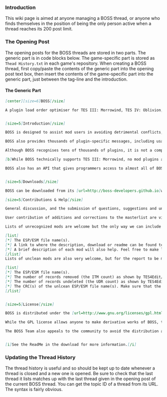 ### Introduction

This wiki page is aimed at anyone managing a BOSS thread, or anyone who finds themselves in the position of being the only person active when a thread reaches its 200 post limit.

### The Opening Post

The opening posts for the BOSS threads are stored in two parts. The generic part is in code blocks below. The game-specific part is stored as `Thead History.txt` in each game's repository. When creating a BOSS thread, first copy/paste the contents of the generic part into the opening post text box, then insert the contents of the game-specific part into the generic part, just between the tag-line and the introduction.

#### The Generic Part

```Markdown
[center][size=6]BOSS[/size]

A plugin load order optimiser for TES III: Morrowind, TES IV: Oblivion, Nehrim - At Fate's Edge, TES V: Skyrim, Fallout 3 and Fallout: New Vegas.[/center]


[size=5]Introduction[/size]

BOSS is designed to assist mod users in avoiding detrimental conflicts, by setting the correct load order for the plugins they have installed.

BOSS also provides thousands of plugin-specific messages, including usage notes, Bash Tag suggestions, requirements, incompatibilities, bug warnings and installation mistake notifications. It supports the sorting of plugins ghosted by the Wrye *ash (Wrye Bash, Wrye Flash, Wrye Flash NV, Wrye Smash) utilities, is highly customisable, has been translated into multiple languages, and is simple to use.

Although BOSS recognises tens of thousands of plugins, it is not a complete solution to load ordering issues, as there are many more mods available. To properly place unrecognised plugins, a good working knowledge of mod load ordering is still necessary, for which some research and documentation reading will go a long way. See the Introduction To Load Orders section of BOSS's readme for an overview.

[b]While BOSS technically supports TES III: Morrowind, no mod plugins are recognised and no further support is planned.[/b] Morrowind users looking for an automated load order manager should consider using [url=http://code.google.com/p/mlox]mlox[/url] instead.

BOSS also has an API that gives programmers access to almost all of BOSS's functionality, plus more general load order management functionality that greatly simplifies working with load orders across the supported games. See the BOSS API Readme for more information on that.


[size=5]Downloads[/size]

BOSS can be downloaded from its [url=http://boss-developers.github.io]website[/url].

[size=5]Contributions & Help[/size]

General discussion, and the submission of questions, suggestions and unrecognised or unclean mods, takes place in BOSS's official threads for [url=http://forums.bethsoft.com/?showtopic=1404766]Oblivion[/url], [url=http://forums.bethsoft.com/?showtopic=1132338]Nehrim[/url], [url=http://forums.bethsoft.com/?showtopic=1406341]Skyrim[/url], [url=http://forums.bethsoft.com/?showtopic=1282711]Fallout 3[/url] and [url=http://forums.bethsoft.com/?showtopic=1313081]Fallout: New Vegas[/url].

User contribution of additions and corrections to the masterlist are vital to the upkeep of BOSS. Let us know what you know.

Lists of unrecognized mods are welcome but the only way we can include them in the database in a timely way is if we get:

[list]
[*] The ESP/ESM file name(s).
[*] A link to where the description, download or readme can be found to read or download.
[*] A brief description of each mod will also help. Feel free to make load order suggestions.
[/list]
Lists of unclean mods are also very welcome, but for the report to be most useful we require:

[list]
[*] The ESP/ESM file name(s).
[*] The number of records removed (the ITM count) as shown by TES4Edit/FO3Edit/FNVEdit/TES5Edit (not the number of records processed).
[*] The number of records undeleted (the UDR count) as shown by TES4Edit/FO3Edit/FNVEdit/TES5Edit (not the number of records processed).
[*] The CRC(s) of the unlcean ESP/ESM file name(s). Make sure that the CRCs are of the uncleaned files, not the files after cleaning. The CRC(s) may be calculated using BOSS, Wrye *ash or 7-zip, with other sources being unverified as correct. In the case of 7-zip, the "CRC checksum for data" is the one required.
[/list]


[size=5]License[/size]

BOSS is distributed under the [url=http://www.gnu.org/licenses/gpl.html]GNU General Public License v3.0[/url], aside from the documentation, which is distributed under the [url=http://www.gnu.org/licenses/fdl.html]GNU Free Documentation License v1.3[/url]. For the full text of both licenses, see the included "Licenses.txt" file.

While the GPL license allows anyone to make derivative works of BOSS, the BOSS Development Team encourages those thinking of doing so to first discuss their reasoning for such an endevour with the Team. It may be that what the derivative work would do differently from BOSS itself is already planned for a future version of BOSS or would be happily integrated into BOSS by the Team, thus avoiding any extra effort by others.

The BOSS Team also appeals to the community to avoid the distribution and development of alternative masterlists, as this would only hamper the community effort to create one universally-optimised load order for all plugins available for download. Any issues with a masterlist are best brought to the attention of the BOSS Team so that we may remedy them ourselves.


[i]See the ReadMe in the download for more information.[/i]
```

### Updating the Thread History

The thread history is useful and so should be kept up to date whenever a thread is closed and a new one is opened. Be sure to check that the last thread it lists matches up with the last thread given in the opening post of the current BOSS thread. You can get the topic ID of a thread from its URL. The syntax is fairly obvious.